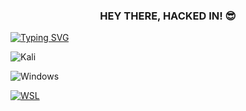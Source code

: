 <h3 align="center">HEY THERE, HACKED IN! 😎</h3>

[![Typing SVG](https://readme-typing-svg.demolab.com?font=Fira+Code&duration=3000&pause=300&color=00F733&center=true&vCenter=true&random=false&width=1000&lines=Hacked+by+h4x0rl33tx)](https://git.io/typing-svg)

![Kali](https://img.shields.io/badge/Kali-268BEE?style=for-the-badge&logo=kalilinux&logoColor=white)

![Windows](https://img.shields.io/badge/Windows-0078D6?style=for-the-badge&logo=windows&logoColor=white)

[![WSL](https://img.shields.io/badge/WSL-0a97f5?style=for-the-badge&logo=linux&logoColor=white)](https://your-link-here-if-any)
